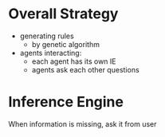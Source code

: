 # Overall Strategy
 
 - generating rules
   - by genetic algorithm
 - agents interacting: 
   - each agent has its own IE
   - agents ask each other questions


# Inference Engine
When information is missing, ask it from user
